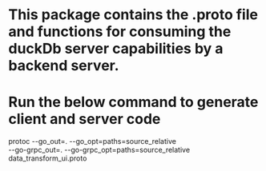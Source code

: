 # This package contains the .proto file and functions for consuming the duckDb server capabilities by a backend server.

# Run the below command to generate client and server code
protoc --go_out=. --go_opt=paths=source_relative \
 --go-grpc_out=. --go-grpc_opt=paths=source_relative \
 data_transform_ui.proto
